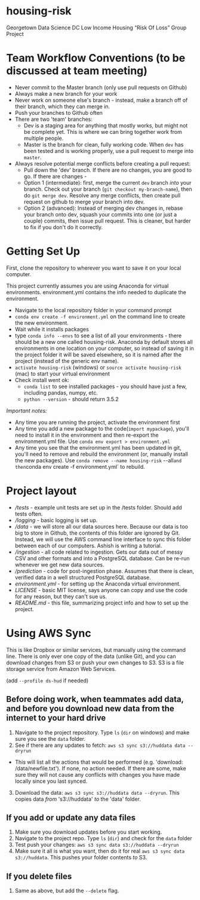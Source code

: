 # housing-risk
Georgetown Data Science DC Low Income Housing “Risk Of Loss” Group Project

# Team Workflow Conventions (to be discussed at team meeting)
* Never commit to the Master branch (only use pull requests on Github)
* Always make a new branch for your work
* Never work on someone else's branch - instead, make a branch off of their branch, which they can merge in.
* Push your branches to Github often
* There are two 'team' branches:
  * Dev is a staging area for anything that mostly works, but might not be complete yet. This is where we can bring together work from multiple people. 
  * Master is the branch for clean, fully working code. When `dev` has been tested and is working properly, use a pull request to merge into `master`.
* Always resolve potential merge conflicts before creating a pull request:
  * Pull down the 'dev' branch. If there are no changes, you are good to go. If there are changes -
  * Option 1 (intermediate): first, merge the current `dev` branch *into* your branch. Check out your branch (`git checkout my-branch-name`), then do `git merge dev`. Resolve any merge conflicts, then create pull request on github to merge your branch into dev.
  * Option 2 (advanced): Instead of merging dev changes in, rebase your branch onto dev, squash your commits into one (or just a couple) commits, then issue pull request. This is cleaner, but harder to fix if you don't do it correctly. 


# Getting Set Up
First, clone the repository to wherever you want to save it on your local computer.

This project currently assumes you are using Anaconda for virtual environments. environment.yml contains the info needed to duplicate the environment.

* Navigate to the local repository folder in your command prompt
* `conda env create -f environment.yml` on the command line to create the new environment. 
* Wait while it installs packages
* type `conda info --envs` to see a list of all your environments - there should be a new one called housing-risk. Anaconda by default stores all environments in one location on your computer, so instead of saving it in the project folder it will be saved elsewhere, so it is named after the project (instead of the generic env name).
* `activate housing-risk` (windows) or `source activate housing-risk` (mac) to start your virtual environment
* Check install went ok:
  * `conda list` to see installed packages - you should have just a few, including pandas, numpy, etc.
  * `python --version` - should return 3.5.2

*Important notes:*
* Any time you are running the project, activate the environment first
* Any time you add a new package to the code(`import mypackage`), you'll need to install it in the environment and then re-export the environment.yml file. Use `conda env export > environment.yml`
* Any time you see that the environment.yml has been updated in git, you'll need to remove and rebuild the environment (or, manually install the new packages). Use `conda remove --name housing-risk` --all` and then `conda env create -f environment.yml` to rebuild. 


# Project layout
* */tests* - example unit tests are set up in the /tests folder. Should add tests often.
* */logging* - basic logging is set up. 
* */data* - we will store all our data sources here. Because our data is too big to store in Github, the contents of this folder are ignored by Git. Instead, we will use the AWS command line interface to sync this folder between each of our computers. Ashish is writing a tutorial. 
* */ingestion* - all code related to ingestion. Gets our data out of messy CSV and other formats and into a PostgreSQL database. Can be re-run whenever we get new data sources. 
* */prediction* - code for post-ingestion phase. Assumes that there is clean, verified data in a well structured PostgreSQL database. 
* *environment.yml* - for setting up the Anaconda virtual environment.
* *LICENSE* - basic MIT license, says anyone can copy and use the code for any reason, but they can't sue us.
* *README.md* - this file, summarizing project info and how to set up the project.


# Using AWS Sync
This is like Dropbox or similar services, but manually using the command line. There is only ever one copy of the data (unlike Git), and you can download changes from S3 or push your own changes to S3. S3 is a file storage service from Amazon Web Services. 

(add `--profile ds-hud` if needed)

## Before doing work, when teammates add data, and before you download new data from the internet to your hard drive

1. Navigate to the project repository. Type `ls` (`dir` on windows) and make sure you see the `data` folder.
2. See if there are any updates to fetch: `aws s3 sync s3://huddata data --dryrun`  
  * This will list all the actions that would be performed (e.g. 'download: /data/newfile.txt'). If none, no action needed. If there are some, make sure they will not cause any conflicts with changes you have made locally since you last synced.
3. Download the data: `aws s3 sync s3://huddata data --dryrun`. This copies data *from* 's3://huddata' *to* the 'data' folder. 


## If you add or update any data files

1. Make sure you download updates before you start working.  
2. Navigate to the project repo. Type `ls` (`dir`) and check for the `data` folder
3. Test push your changes: `aws s3 sync data s3://huddata --dryrun`
4. Make sure it all is what you want, then do it for real `aws s3 sync data s3://huddata`. This pushes your folder contents *to* S3.

## If you delete files
1. Same as above, but add the `--delete` flag. 